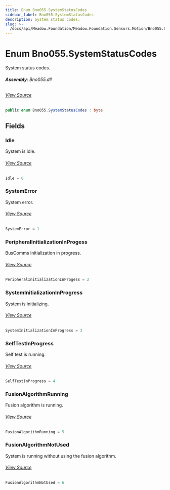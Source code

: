 ```yaml
---
title: Enum Bno055.SystemStatusCodes
sidebar_label: Bno055.SystemStatusCodes
description: System status codes.
slug: >-
  /docs/api/Meadow.Foundation/Meadow.Foundation.Sensors.Motion/Bno055.SystemStatusCodes
---
```

# Enum Bno055.SystemStatusCodes
System status codes.

###### **Assembly**: Bno055.dll
###### [View Source](https://github.com/WildernessLabs/Meadow.Foundation.git/blob/develop/Source/Meadow.Foundation.Peripherals/Sensors.Motion.Bno055/Driver/Bno055.Enums.cs#L83)
```csharp title="Declaration"
public enum Bno055.SystemStatusCodes : byte
```
## Fields
### Idle
System is idle.
###### [View Source](https://github.com/WildernessLabs/Meadow.Foundation.git/blob/develop/Source/Meadow.Foundation.Peripherals/Sensors.Motion.Bno055/Driver/Bno055.Enums.cs#L88)
```csharp title="Declaration"
Idle = 0
```
### SystemError
System error.
###### [View Source](https://github.com/WildernessLabs/Meadow.Foundation.git/blob/develop/Source/Meadow.Foundation.Peripherals/Sensors.Motion.Bno055/Driver/Bno055.Enums.cs#L93)
```csharp title="Declaration"
SystemError = 1
```
### PeripheralInitializationInProgess
BusComms initialization in progress.
###### [View Source](https://github.com/WildernessLabs/Meadow.Foundation.git/blob/develop/Source/Meadow.Foundation.Peripherals/Sensors.Motion.Bno055/Driver/Bno055.Enums.cs#L98)
```csharp title="Declaration"
PeripheralInitializationInProgess = 2
```
### SystemInitializationInProgress
System is initializing.
###### [View Source](https://github.com/WildernessLabs/Meadow.Foundation.git/blob/develop/Source/Meadow.Foundation.Peripherals/Sensors.Motion.Bno055/Driver/Bno055.Enums.cs#L103)
```csharp title="Declaration"
SystemInitializationInProgress = 3
```
### SelfTestInProgress
Self test is running.
###### [View Source](https://github.com/WildernessLabs/Meadow.Foundation.git/blob/develop/Source/Meadow.Foundation.Peripherals/Sensors.Motion.Bno055/Driver/Bno055.Enums.cs#L108)
```csharp title="Declaration"
SelfTestInProgress = 4
```
### FusionAlgorithmRunning
Fusion algorithm is running.
###### [View Source](https://github.com/WildernessLabs/Meadow.Foundation.git/blob/develop/Source/Meadow.Foundation.Peripherals/Sensors.Motion.Bno055/Driver/Bno055.Enums.cs#L113)
```csharp title="Declaration"
FusionAlgorithmRunning = 5
```
### FusionAlgorithmNotUsed
System is running without using the fusion algorithm.
###### [View Source](https://github.com/WildernessLabs/Meadow.Foundation.git/blob/develop/Source/Meadow.Foundation.Peripherals/Sensors.Motion.Bno055/Driver/Bno055.Enums.cs#L118)
```csharp title="Declaration"
FusionAlgorithmNotUsed = 6
```
